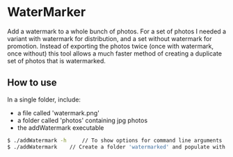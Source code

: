 # WaterMarker
Add a watermark to a whole bunch of photos.
For a set of photos I needed a variant with watermark for distribution, and a set without watermark for promotion. Instead of exporting the photos twice (once with watermark, once without) this tool allows a much faster method of creating a duplicate set of photos that is watermarked.

## How to use
In a single folder, include:
- a file called 'watermark.png'
- a folder called 'photos' containing jpg photos
- the addWatermark executable
```bash
$ ./addWatermark -h 	// To show options for command line arguments
$ ./addWatermark 	// Create a folder 'watermarked' and populate with watermarked photos
```
